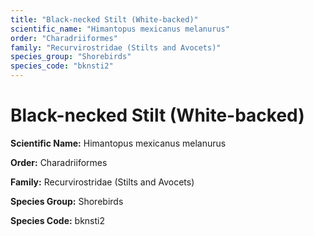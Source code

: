 ```yaml
---
title: "Black-necked Stilt (White-backed)"
scientific_name: "Himantopus mexicanus melanurus"
order: "Charadriiformes"
family: "Recurvirostridae (Stilts and Avocets)"
species_group: "Shorebirds"
species_code: "bknsti2"
---
```


# Black-necked Stilt (White-backed)

**Scientific Name:** Himantopus mexicanus melanurus

**Order:** Charadriiformes

**Family:** Recurvirostridae (Stilts and Avocets)

**Species Group:** Shorebirds

**Species Code:** bknsti2
